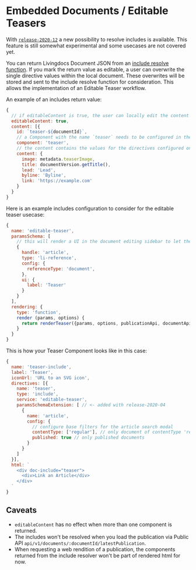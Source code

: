 # Embedded Documents / Editable Teasers

With [`release-2020-12`](https://github.com/livingdocsIO/livingdocs-release-notes/blob/master/releases/release-2020-12.md) a new possibility to resolve includes is available. This feature is still somewhat experimental and some usecases are not covered yet.

You can return Livingdocs Document JSON from an [include resolve function](../evaluation-guide/intro.md).
If you mark the return value as editable, a user can overwrite the single directive values within the local document. These overwrites will be stored and sent to the include resolve function for consideration.
This allows the implementation of an Editable Teaser workflow.

An example of an includes return value:
```js
{
  // if editableContent is true, the user can locally edit the content
  editableContent: true,
  content: [{
    id: `teaser-${documentId}`,
    // a Component with the name `teaser` needs to be configured in the design
    component: 'teaser',
    // the content contains the values for the directives configured on the `teaser` component
    content: {
      image: metadata.teaserImage,
      title: documentVersion.getTitle(),
      lead: 'Lead',
      byline: 'Byline',
      link: 'https://example.com'
    }
  }
}
```

Here is an example includes configuration to consider for the editable teaser usecase:
```js
{
  name: 'editable-teaser',
  paramsSchema: [
    // this will render a UI in the document editing sidebar to let the User select a document
    {
      handle: 'article',
      type: 'li-reference',
      config: {
        referenceType: 'document',
      },
      ui: {
        label: 'Teaser'
      }
    }
  ],
  rendering: {
    type: 'function',
    render (params, options) {
      return renderTeaser({params, options, publicationApi, documentApi})
    }
  }
}
```

This is how your Teaser Component looks like in this case:
```js
{
  name: 'teaser-include',
  label: 'Teaser',
  iconUrl: 'URL to an SVG icon',
  directives: [{
    name: 'teaser',
    type: 'include',
    service: 'editable-teaser',
    paramsSchemaExtension: [ // <- added with release-2020-04
      {
        name: 'article',
        config: {
          // configure base filters for the article search modal
          contentType: ['regular'], // only document of contentType 'regular'
          published: true // only published documents
        }
      }
    ]
  }],
  html: `
    <div doc-include="teaser">
      <div>Link an Article</div>
    </div>
  `
}
```


## Caveats
- `editableContent` has no effect when more than one component is returned.
- The includes won't be resolved when you load the publication via Public API `api/v1/documents/:documentId/latestPublication`.
- When requesting a web rendition of a publication, the components returned from the include resolver won't be part of rendered html for now.